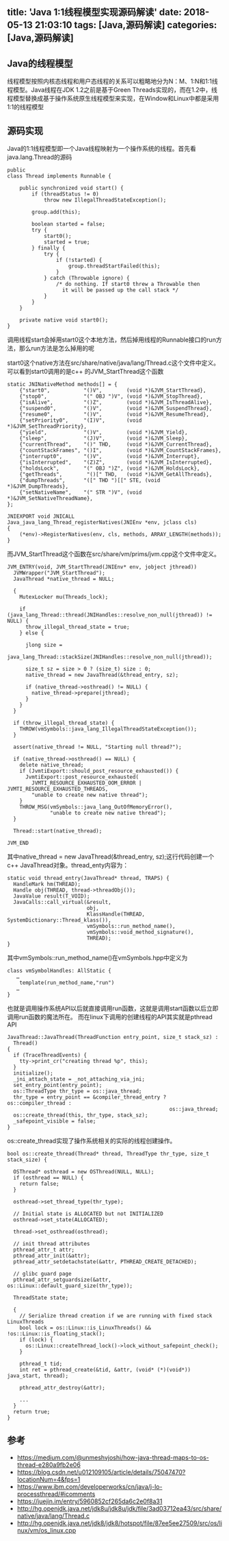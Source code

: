 title: 'Java 1:1线程模型实现源码解读'
date: 2018-05-13 21:03:10
tags: [Java,源码解读]
categories: [Java,源码解读]
---
## Java的线程模型
线程模型按照内核态线程和用户态线程的关系可以粗略地分为N：M、1:N和1:1线程模型。Java线程在JDK 1.2之前是基于Green Threads实现的，而在1.2中，线程模型替换成基于操作系统原生线程模型来实现，在Window和Linux中都是采用1:1的线程模型
## 源码实现
Java的1:1线程模型即一个Java线程映射为一个操作系统的线程。首先看java.lang.Thread的源码

``` 
public
class Thread implements Runnable {

    public synchronized void start() {
        if (threadStatus != 0)
            throw new IllegalThreadStateException();
            
        group.add(this);

        boolean started = false;
        try {
            start0();
            started = true;
        } finally {
            try {
                if (!started) {
                    group.threadStartFailed(this);
                }
            } catch (Throwable ignore) {
                /* do nothing. If start0 threw a Throwable then
                  it will be passed up the call stack */
            }
        }
    }

    private native void start0();
}
```
调用线程start会掉用start0这个本地方法，然后掉用线程的Runnable接口的run方法，那么run方法是怎么掉用的呢

start0这个native方法在src/share/native/java/lang/Thread.c这个文件中定义。可以看到start0调用的是c++ 的JVM_StartThread这个函数

```
static JNINativeMethod methods[] = {
    {"start0",           "()V",        (void *)&JVM_StartThread},
    {"stop0",            "(" OBJ ")V", (void *)&JVM_StopThread},
    {"isAlive",          "()Z",        (void *)&JVM_IsThreadAlive},
    {"suspend0",         "()V",        (void *)&JVM_SuspendThread},
    {"resume0",          "()V",        (void *)&JVM_ResumeThread},
    {"setPriority0",     "(I)V",       (void *)&JVM_SetThreadPriority},
    {"yield",            "()V",        (void *)&JVM_Yield},
    {"sleep",            "(J)V",       (void *)&JVM_Sleep},
    {"currentThread",    "()" THD,     (void *)&JVM_CurrentThread},
    {"countStackFrames", "()I",        (void *)&JVM_CountStackFrames},
    {"interrupt0",       "()V",        (void *)&JVM_Interrupt},
    {"isInterrupted",    "(Z)Z",       (void *)&JVM_IsInterrupted},
    {"holdsLock",        "(" OBJ ")Z", (void *)&JVM_HoldsLock},
    {"getThreads",        "()[" THD,   (void *)&JVM_GetAllThreads},
    {"dumpThreads",      "([" THD ")[[" STE, (void *)&JVM_DumpThreads},
    {"setNativeName",    "(" STR ")V", (void *)&JVM_SetNativeThreadName},
};

JNIEXPORT void JNICALL
Java_java_lang_Thread_registerNatives(JNIEnv *env, jclass cls)
{
    (*env)->RegisterNatives(env, cls, methods, ARRAY_LENGTH(methods));
}

```
而JVM_StartThread这个函数在src/share/vm/prims/jvm.cpp这个文件中定义。

```
JVM_ENTRY(void, JVM_StartThread(JNIEnv* env, jobject jthread))
  JVMWrapper("JVM_StartThread");
  JavaThread *native_thread = NULL;

  {
    MutexLocker mu(Threads_lock);

    if (java_lang_Thread::thread(JNIHandles::resolve_non_null(jthread)) != NULL) {
      throw_illegal_thread_state = true;
    } else {

      jlong size =
             java_lang_Thread::stackSize(JNIHandles::resolve_non_null(jthread));

      size_t sz = size > 0 ? (size_t) size : 0;
      native_thread = new JavaThread(&thread_entry, sz);

      if (native_thread->osthread() != NULL) {
        native_thread->prepare(jthread);
      }
    }
  }

  if (throw_illegal_thread_state) {
    THROW(vmSymbols::java_lang_IllegalThreadStateException());
  }

  assert(native_thread != NULL, "Starting null thread?");

  if (native_thread->osthread() == NULL) {
    delete native_thread;
    if (JvmtiExport::should_post_resource_exhausted()) {
      JvmtiExport::post_resource_exhausted(
        JVMTI_RESOURCE_EXHAUSTED_OOM_ERROR | JVMTI_RESOURCE_EXHAUSTED_THREADS,
        "unable to create new native thread");
    }
    THROW_MSG(vmSymbols::java_lang_OutOfMemoryError(),
              "unable to create new native thread");
  }

  Thread::start(native_thread);

JVM_END

```
其中native_thread = new JavaThread(&thread_entry, sz);这行代码创建一个c++ JavaThread对象。thread_enty内容为：

```
static void thread_entry(JavaThread* thread, TRAPS) {
  HandleMark hm(THREAD);
  Handle obj(THREAD, thread->threadObj());
  JavaValue result(T_VOID);
  JavaCalls::call_virtual(&result,
                          obj,
                          KlassHandle(THREAD, SystemDictionary::Thread_klass()),
                          vmSymbols::run_method_name(),
                          vmSymbols::void_method_signature(),
                          THREAD);
}
```
其中vmSymbols::run_method_name()在vmSymbols.hpp中定义为

```
class vmSymbolHandles: AllStatic {   
   …  
    template(run_method_name,"run")  
   …  
}  
```
也就是调用操作系统API以后就直接调用run函数，这就是调用start函数以后立即调用run函数的魔法所在。
而在linux下调用的创建线程的API其实就是pthread API

```
JavaThread::JavaThread(ThreadFunction entry_point, size_t stack_sz) :
  Thread()
{
  if (TraceThreadEvents) {
    tty->print_cr("creating thread %p", this);
  }
  initialize();
  _jni_attach_state = _not_attaching_via_jni;
  set_entry_point(entry_point);
  os::ThreadType thr_type = os::java_thread;
  thr_type = entry_point == &compiler_thread_entry ? os::compiler_thread :
                                                     os::java_thread;
  os::create_thread(this, thr_type, stack_sz);
  _safepoint_visible = false;
}
```
os::create_thread实现了操作系统相关的实际的线程创建操作。

```
bool os::create_thread(Thread* thread, ThreadType thr_type, size_t stack_size) {

  OSThread* osthread = new OSThread(NULL, NULL);
  if (osthread == NULL) {
    return false;
  }

  osthread->set_thread_type(thr_type);

  // Initial state is ALLOCATED but not INITIALIZED
  osthread->set_state(ALLOCATED);

  thread->set_osthread(osthread);

  // init thread attributes
  pthread_attr_t attr;
  pthread_attr_init(&attr);
  pthread_attr_setdetachstate(&attr, PTHREAD_CREATE_DETACHED);

  // glibc guard page
  pthread_attr_setguardsize(&attr, os::Linux::default_guard_size(thr_type));

  ThreadState state;

  {
    // Serialize thread creation if we are running with fixed stack LinuxThreads
    bool lock = os::Linux::is_LinuxThreads() && !os::Linux::is_floating_stack();
    if (lock) {
      os::Linux::createThread_lock()->lock_without_safepoint_check();
    }

    pthread_t tid;
    int ret = pthread_create(&tid, &attr, (void* (*)(void*)) java_start, thread);

    pthread_attr_destroy(&attr);

    ...
  }
  return true;
}
```
## 参考
+ <https://medium.com/@unmeshvjoshi/how-java-thread-maps-to-os-thread-e280a9fb2e06>
+ <https://blog.csdn.net/u012109105/article/details/75047470?locationNum=4&fps=1>
+ <https://www.ibm.com/developerworks/cn/java/j-lo-processthread/#icomments>
+ <https://juejin.im/entry/5960852cf265da6c2e0f8a31>
+ <http://hg.openjdk.java.net/jdk8u/jdk8u/jdk/file/3ad03712ea43/src/share/native/java/lang/Thread.c>
+ <http://hg.openjdk.java.net/jdk8/jdk8/hotspot/file/87ee5ee27509/src/os/linux/vm/os_linux.cpp>

